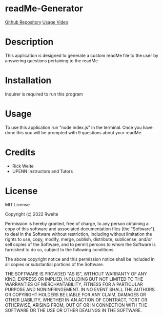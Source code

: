 # readMe-Generator
[Github Repository](https://github.com/rktvpr/readMe-Generator) 
[Usage Video](https://drive.google.com/file/d/19ze4uK47zdMq2k3B-mqCnlS0w7qSL7uy/view?usp=sharing)
# Description
This application is designed to generate a custom readMe file to the user by answering questions pertaining to the readMe

# Installation
Inquirer is required to run this program

# Usage
To use this application run "node index.js" in the terminal. Once you have done this you will be prompted with 9 questions about your readMe.

# Credits
- Rick Welte
- UPENN Instructors and Tutors

# License
MIT License


Copyright (c) 2022 Rwelte

Permission is hereby granted, free of charge, to any person obtaining a copy
of this software and associated documentation files (the "Software"), to deal
in the Software without restriction, including without limitation the rights
to use, copy, modify, merge, publish, distribute, sublicense, and/or sell
copies of the Software, and to permit persons to whom the Software is
furnished to do so, subject to the following conditions:

The above copyright notice and this permission notice shall be included in all
copies or substantial portions of the Software.

THE SOFTWARE IS PROVIDED "AS IS", WITHOUT WARRANTY OF ANY KIND, EXPRESS OR
IMPLIED, INCLUDING BUT NOT LIMITED TO THE WARRANTIES OF MERCHANTABILITY,
FITNESS FOR A PARTICULAR PURPOSE AND NONINFRINGEMENT. IN NO EVENT SHALL THE
AUTHORS OR COPYRIGHT HOLDERS BE LIABLE FOR ANY CLAIM, DAMAGES OR OTHER
LIABILITY, WHETHER IN AN ACTION OF CONTRACT, TORT OR OTHERWISE, ARISING FROM,
OUT OF OR IN CONNECTION WITH THE SOFTWARE OR THE USE OR OTHER DEALINGS IN THE
SOFTWARE.
